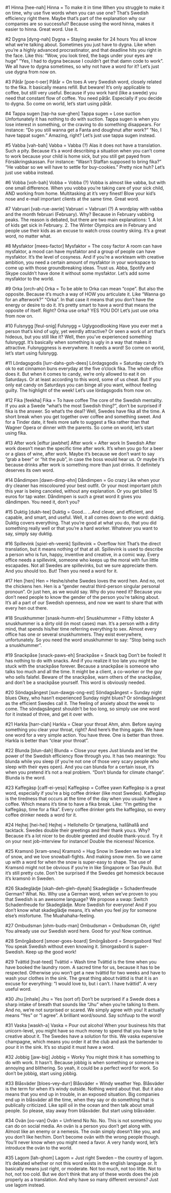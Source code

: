 #1 Hinna [hee-nah]
Hinna = To make it in time
When you struggle to make it on time, why use five words when you can use one? That’s Swedish efficiency right there. Maybe that’s part of the explanation why our companies are so successful? Because using the word hinna, makes it easier to hinna. Great word. Use it.

#2 Dygna [dyng-nah]
Dygna = Staying awake for 24 hours
You all know what we’re talking about. Sometimes you just have to dygna. Like when you’re a highly advanced procrastinator, and that deadline hits you right in the face. Like this: “Wow, you look tired, the bags under your eyes are huge” “Yes, I had to dygna because I couldn’t get that damn code to work”. We all have to dygna sometimes, so why not have a word for it? Let’s just use dygna from now on.

#3 Påtår [poe-t-oer]
Påtår = On toes
A very Swedish word, closely related to the fika. It basically means refill. But beware! It’s only applicable to coffee, but still very useful. Because if you work hard (like a swede) you need that constant flow of coffee. You need påtår. Especially if you decide to dygna. So come on world, let’s start using påtår.

#4 Tappa sugen [tap-ha sue-ghen]
Tappa sugen = Lose suction
Unfortunately it has nothing to do with suction. Tappa sugen is when you lose interest in something, or the craving to do something disappears. For instance: “Do you still wanna get a Fanta and doughnut after work?” “No, I have tappat sugen.” Amazing, right? Let’s just use tappa sugen instead.

#5 Vabba [vah-bah]
Vabba = Vabba (?)
 Alas it does not have a translation. Such a pity. Because it’s a word describing a situation when you can’t come to work because your child is home sick, but you still get payed from Försäkringskassan. For instance: “Wasn’t Staffan supposed to bring fika?” “He vabbar so we will have to settle for buy-cookies.” Pretty nice huh? Let’s just use vabba instead.

#6 Vobba [voh-bah]
Vobba = Vobba (?)
Vobba is almost like vabba, but with one small difference. When you vobba you’re taking care of your sick child, AND working from home. Multitasking at it’s very finest! Blow your kid’s nose and e-mail important clients at the same time. Great word.

#7 Vabruari [vab-rue-awrie]
Vabruari = Vabruari (?)
A wordplay with vabba and the month februari (February). Why? Because in February vabbing peaks. The reason is debated, but there are two main explanations: 1. A lot of kids get sick in February. 2. The Winter Olympics are in February and people use their kids as an excuse to watch cross country skiing. It’s a great word, no matter what.

#8 Mysfaktor [mees-factor]
Mysfaktor = The cosy factor
A room can have mysfaktor, a mood can have mysfaktor and a group of people can have mysfaktor. It’s the level of cosyness. And if you’re a workteam with creative ambition, you need a certain amount of mysfaktor in your workspace to come up with those groundbreaking ideas. Trust us. Abba, Spotify and Skype couldn’t have done it without some mysfaktor. Let’s add some mysfaktor to the world.

#9 Orka [orch-ah]
Orka = To be able to
Orka can mean “cope”. But also the opposite. Because it’s much a way of HOW you articulate it. Like “Wanna go for an afterwork?” “Orka”. In that case it means that you don’t have the energy or desire to do it. It’s pretty smart to have a word that means the opposite of itself. Right? Orka use orka? YES YOU DO! Let’s just use orka from now on.

#10 Fulsnygg [feul-snig]
Fulsnygg = Uglygoodlooking
Have you ever met a person that’s kind of ugly, yet weirdly attractive? Or seen a work of art that’s hideous, but you still like it? Well, then you’ve experienced something fulsnyggt. It’s basically when something is ugly in a way that makes it attractive. Fulsnyggness is everywhere. It needs a word! So come on world, let’s start using fulsnygg.

#11 Lördagsgodis [lurr-dahs-goh-dees]
Lördagsgodis = Saturday candy
It’s ok to eat cinnamon buns everyday at the five o’clock fika. The whole office does it. But when it comes to candy, we’re only allowed to eat it on Saturdays. Or at least according to this word, some of us cheat. But If you only eat candy on Saturdays you can binge all you want, without feeling guilty. The highlight of the week! Let’s use lördagsgodis from now on.

#12 Fika [feekha]
Fika = To have coffee
The core of the Swedish mentality. If you ask a Swede “what’s the most Swedish thing?”, don’t be surprised if fika is the answer. So what’s the deal? Well, Swedes have fika all the time. A short break when you get together over coffee and something sweet. And for a Tinder date, it feels more safe to suggest a fika rather than that Wagner Opera or dinner with the parents. So come on world, let’s start using fika.

#13 After work [eiftur jawbhet]
After work = After work
In Swedish After work doesn’t mean the specific time after work. It’s when you go for a beer or a glass of wine, after work. Maybe it’s because we don’t want to say “grab a beer” or “hit the pub”, in case the boss would hear us. Or maybe it’s because drinks after work is something more than just drinks. It definitely deserves its own word.

#14 Dåndimpen [dawn-dimp-ehn]
Dåndimpen = Go crazy
Like when your dry cleaner has miscoloured your best outfit. Or your most important pitch this year is being canceled, without any explanation. Or you get billed 15 euros for tap water. Dåndimpen is such a great word it gives you dåndimpen. You need it, don’t you?

#15 Duktig [dukh-tee]
Duktig = Good...
...And clever, and efficient, and capable, and smart, and useful. Well, it all comes down to one word: duktig. Duktig covers everything. That you’re good at what you do, that you did something really well or that you’re a hard worker. Whatever you want to say, simply say duktig.

#16 Spillevink [spiel-eh-veenk]
Spillevink = Overflow hint
That’s the direct translation, but it means nothing of that at all. Spillevink is used to describe a person who is fun, happy, inventive and creative, in a comic way. Every office needs a spillevink, someone who keeps up the moral with fun little escapades. Not all Swedes are spillevinks, but we sure appreciate them. And you should too. But! Then you need a word for it.

#17 Hen [hen]
Hen = Heshe/shehe
Swedes loves the word hen. And no, not the chickens hen. Hen is a “gender neutral third-person singular personal pronoun”. Or just hen, as we would say. Why do you need it? Because you don’t need people to know the gender of the person you’re talking about. It’s all a part of our Swedish openness, and now we want to share that with every hen out there.

#18 Snuskhummer [snask-humm-ehr]
Snuskhummer = Filthy lobster
A snuskhummer is a dirty old (in most cases) man. It’s a person with a dirty mind, that spends his/her time referring everything to sex. Almost every office has one or several snuskhummers. They exist everywhere, unfortunately. So you need the word snuskhummer to say: “Stop being such a snuskhummer”.

#19 Snackpåse [snack-paws-eh]
Snackpåse = Snack bag
Don’t be fooled! It has nothing to do with snacks. And if you realize it too late you might be stuck with the snackpåse forever. Because a snackpåse is someone who talks too much and all the time. It might be a client, a co-worker or the guy who sells falafel. Beware of the snackpåse, warn others of the snackpåse, and don’t be a snackpåse yourself. This word is obviously needed.

#20 Söndagsångest [sun-dawgs-ong-est]
Söndagsångest = Sunday night blues
Okey, who hasn’t experienced Sunday night blues? Or söndagsångest as the efficient Swedes call it. The feeling of anxiety about the week to come. The söndagsångest shouldn’t be too long, so simply use one word for it instead of three, and get it over with.

#21 Harkla [harr-clah]
Harkla = Clear your throat
Ahm, ahm. Before saying something you clear your throat, right? And here’s the thing again. We have one word for a very simple action. You have three. One is better than three. Harkla is better than “clear your throat”.

#22 Blunda [blun-dah]
Blunda = Close your eyes
Just blunda and let the power of the Swedish efficiency flow through you. It has two meanings: You blunda while you sleep (if you’re not one of those very scary people who sleep with their eyes open). And you can blunda for a certain issue, it’s when you pretend it’s not a real problem. “Don’t blunda for climate change”. Blunda is the word.

#23 Kaffe­gäsp [caff-ei-yesp]
Kaffegäsp = Coffee yawn
Kaffegäsp is a great word, especially if you’re a big coffee drinker (like most Swedes). Kaffegäsp is the tiredness that occurs at the time of the day when you usually have a coffee. Which means it’s time to have a fika break. Like: “I’m getting the kaffegäsp, time for a fika”. Every coffee drinker gets the kaffegäsp, so every coffee drinker needs a word for it.

#24 Hejhej [hei-hei]
Hejhej = Hellohello
Or tjenatjena, hallåhallå and tacktack. Swedes double their greetings and their thank you:s. Why? Because it’s a lot nicer to be double greeted and double thank-you:d. Try it on your next job-interview for instance! Double the niceness! Nicenice.

#25 Kramsnö [kram-sneu]
Kramsnö = Hug Snow
In Sweden we have a lot of snow, and we love snowball-fights. And making snow men. So we came up with a word for when the snow is super-easy to shape. The use of Kramsnö might not be obvious if you’re in like Singapore or Sao Paulo. But it’s still pretty cute. Don’t be surprised if the Swedes get homesick because it’s kramsnö in Sweden.

#26 Skadeglädje [skah-deh-gleh-dyeah]
Skadeglädje = Schadenfreude
German? What. No. Why use a German word, when we’ve proven to you that Swedish is an awesome language? We propose a swap: Switch Schadenfreude for Skadeglädje. More Swedish for everyone! And if you don’t know what skadeglädje means, it’s when you feel joy for someone else’s misfortune. The Muahahaha-feeling.

#27 Ombudsman [ohm-buds-man]
Ombudsman = Ombudsman
Oh, right! You already use our Swedish word here. Good for you! Now continue.

#28 Smörgåsbord [smoer-goes-board]
Smörgåsbord = Smorgasbord
Yes! You speak Swedish without even knowing it. Smorgasbord is super-Swedish. Keep up the good work!

#29 Tvättid [tvat-teed]
Tvättid = Wash time
Tvättid is the time when you have booked the laundry room. A sacred time for us, because it has to be respected. Otherwise you won’t get a new tvättid for two weeks and have to wash your clothes in the sink. The great thing about tvättid is that it is an excuse for everything: “I would love to, but i can’t. I have tvättid”. A very useful word.

#30 Jhu [inhale]
Jhu = Yes (sort of)
Don’t be surprised if a Swede does a sharp intake of breath that sounds like “Jhu” when you’re talking to them. And no, we’re not surprised or scared. We simply agree with you! It actually means “Yes” or “I agree”. A brilliant word/sound. Say schfuup to the word!

#31 Vaska [waskh-a]
Vaska = Pour out alcohol
When your business hits that unicorn-level, you might have so much money to spend that you have to be creative about it. The Swedes have a solution for this. We vaska expensive champagne, which means you order it at the club and ask the bartender to pour it in the sink. It’s so stupid it must have a word.

#32 Jobbig [jaw-big]
Jobbig = Worky
You might think it has something to do with work. It hasn’t. Because jobbig is when something or someone is annoying and blithering. So yeah, it could be a perfect word for work. So don’t be jobbig, start using jobbig.

#33 Blåsväder [bloes-vey-durr]
Blåsväder = Windy weather
Yep. Blåsväder is the term for when it’s windy outside. Nothing weird about that. But it also means that you end up in trouble, in an exposed situation. Big companies end up in blåsväder all the time, when they say or do something that is publically criticized. Like spill oil in the ocean and then talk about small people. So please, stay away from blåsväder. But start using blåsväder.

#34 Ovän [oo-van]
Ovän = Unfriend
No No. No. This is not something you can do on social media. An ovän is a person you don’t get along with. Almost like an enemy or a nemesis. The ovän simply doesn’t like you, and you don’t like her/him. Don’t become ovän with the wrong people though. You’ll never know when you might need a favor. A very handy word, let’s introduce the ovän to the world.

#35 Lagom [lah-ghom]
Lagom = Just right
Sweden – the country of lagom. It’s debated whether or not this word exists in the english language or. It basically means just right, or moderate. Not too much, not too little. Not to hot, not too cold. But we don’t think that any of these words does the job properly as a translation. And why have so many different versions? Just use lagom instead.
